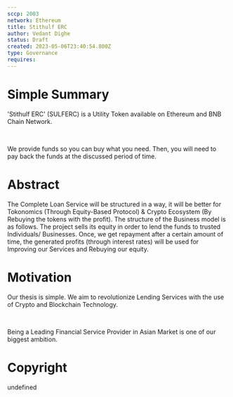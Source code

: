 ```yaml
---
sccp: 2003
network: Ethereum
title: Stithulf ERC
author: Vedant Dighe
status: Draft
created: 2023-05-06T23:40:54.800Z
type: Governance
requires: 
---
```



# Simple Summary

<p>'Stithulf ERC' (SULFERC) is a Utility Token available on Ethereum and BNB Chain Network.</p><p><br></p><p>We provide funds so you can buy what you need. Then, you will need to pay back the funds at the discussed period of time.</p>

# Abstract

<p>The Complete Loan Service will be structured in a way, it will be better for Tokonomics (Through Equity-Based Protocol) &amp; Crypto Ecosystem (By Rebuying the tokens with the profit). The structure of the Business model is as follows. The project sells its equity in order to lend the funds to trusted Individuals/ Businesses. Once, we get repayment after a certain amount of time, the generated profits (through interest rates) will be used for Improving our Services and Rebuying our equity.</p>

# Motivation

<p>Our thesis is simple. We aim to revolutionize Lending Services with the use of Crypto and Blockchain Technology.</p><p><br></p><p>Being a Leading Financial Service Provider in Asian Market is one of our biggest ambition.</p>

# Copyright

undefined